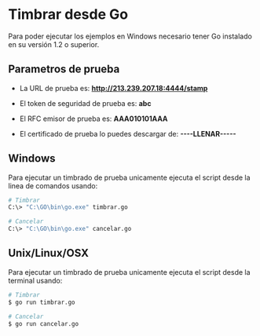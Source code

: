 # Timbrar desde Go

Para poder ejecutar los ejemplos en Windows necesario tener Go instalado en su versión 1.2 o superior.

## Parametros de prueba

- La URL de prueba es: **http://213.239.207.18:4444/stamp**

- El token de seguridad de prueba es: **abc**

- El RFC emisor de prueba es: **AAA010101AAA**

- El certificado de prueba lo puedes descargar de: **----LLENAR-----**

## Windows
Para ejecutar un timbrado de prueba unicamente ejecuta el script desde la linea de comandos usando:

```sh
# Timbrar
C:\> "C:\GO\bin\go.exe" timbrar.go

# Cancelar
C:\> "C:\GO\bin\go.exe" cancelar.go
```

## Unix/Linux/OSX
Para ejecutar un timbrado de prueba unicamente ejecuta el script desde la terminal usando:

```sh
# Timbrar
$ go run timbrar.go

# Cancelar
$ go run cancelar.go
```